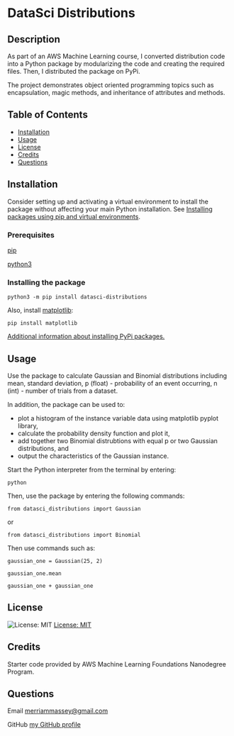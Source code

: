 # DataSci Distributions

## Description

As part of an AWS Machine Learning course, I converted distribution code into a Python package by modularizing the code and creating the required files. Then, I distributed the package on PyPi.

The project demonstrates object oriented programming topics such as encapsulation, magic methods, and inheritance of attributes and methods.

## Table of Contents

- [Installation](#installation)
- [Usage](#usage)
- [License](#license)
- [Credits](#credits)
- [Questions](#questions)

## Installation

Consider setting up and activating a virtual environment to install the package without affecting your main Python installation. See [Installing packages using pip and virtual environments](https://packaging.python.org/guides/installing-using-pip-and-virtual-environments/).

### Prerequisites

[pip](https://pip.pypa.io/en/latest/)

[python3](https://www.python.org/downloads/)

### Installing the package

```
python3 -m pip install datasci-distributions
```

Also, install [matplotlib](https://matplotlib.org/):

```
pip install matplotlib
```

[Additional information about installing PyPi packages.](https://packaging.python.org/tutorials/installing-packages/)

## Usage

Use the package to calculate Gaussian and Binomial distributions including mean, standard deviation, p (float) - probability of an event occurring, n (int) - number of trials from a dataset.

In addition, the package can be used to:

- plot a histogram of the instance variable data using matplotlib pyplot library,
- calculate the probability density function and plot it,
- add together two Binomial distrubtions with equal p or two Gaussian distributions, and
- output the characteristics of the Gaussian instance.

Start the Python interpreter from the terminal by entering:

```
python
```

Then, use the package by entering the following commands:

```
from datasci_distributions import Gaussian
```

or

```
from datasci_distributions import Binomial
```

Then use commands such as:

```
gaussian_one = Gaussian(25, 2)
```

```
gaussian_one.mean
```

```
gaussian_one + gaussian_one
```

## License

![License: MIT](https://img.shields.io/badge/License-MIT-yellow.svg)
[License: MIT](https://opensource.org/licenses/MIT)

## Credits

Starter code provided by AWS Machine Learning Foundations Nanodegree Program.

## Questions

Email merriammassey@gmail.com

GitHub [my GitHub profile](https://github.com/merriammassey)
